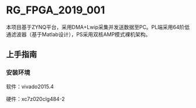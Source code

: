 # RG_FPGA_2019_001

本项目基于ZYNQ平台，采用DMA+Lwip采集并发送数据至PC。PL端采用64阶低通滤波器（基于Matlab设计），PS采用双核AMP模式裸机架构。

## 上手指南

### 安装环境
软件：vivado2015.4

硬件：xc7z020clg484-2




